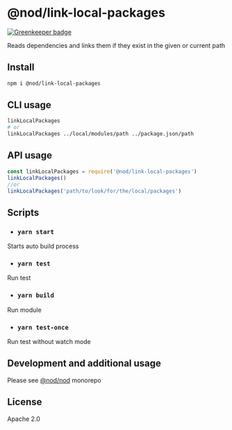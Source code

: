 # @nod/link-local-packages

[![Greenkeeper badge](https://badges.greenkeeper.io/NOD-studios/link-local-packages.svg)](https://greenkeeper.io/)

Reads dependencies and links them if they exist in the given or current path

## Install
```bash
npm i @nod/link-local-packages
```

## CLI usage
```bash
linkLocalPackages
# or
linkLocalPackages ../local/modules/path ../package.json/path
```

## API usage
```javascript
const linkLocalPackages = require('@nod/link-local-packages')
linkLocalPackages()
//or
linkLocalPackages('path/to/look/for/the/local/packages')
```

## Scripts
- ### `yarn start`
Starts auto build process

- ### `yarn test`
Run test

- ### `yarn build`
Run module

- ### `yarn test-once`
Run test without watch mode


## Development and additional usage
Please see [@nod/nod](https://github.com/NOD-studios/nod) monorepo

## License
Apache 2.0
